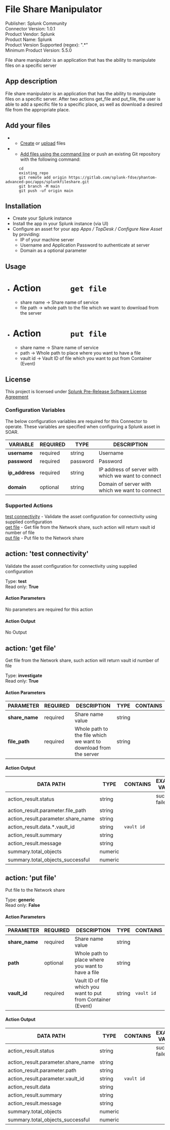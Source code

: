 [comment]: # "Auto-generated SOAR connector documentation"
# File Share Manipulator

Publisher: Splunk Community  
Connector Version: 1\.0\.1  
Product Vendor: Splunk  
Product Name: Splunk  
Product Version Supported (regex): "\.\*"  
Minimum Product Version: 5\.5\.0  

File share manipulator is an application that has the ability to manipulate files on a specific server

[comment]: # "File: README.md"
[comment]: # "Copyright (c) 2023 Splunk Inc."
[comment]: # ""
[comment]: # "Licensed under the Apache License, Version 2.0 (the 'License');"
[comment]: # "you may not use this file except in compliance with the License."
[comment]: # "You may obtain a copy of the License at"
[comment]: # ""
[comment]: # "    http://www.apache.org/licenses/LICENSE-2.0"
[comment]: # ""
[comment]: # "Unless required by applicable law or agreed to in writing, software distributed under"
[comment]: # "the License is distributed on an 'AS IS' BASIS, WITHOUT WARRANTIES OR CONDITIONS OF ANY KIND,"
[comment]: # "either express or implied. See the License for the specific language governing permissions"
[comment]: # "and limitations under the License."
[comment]: # ""
## App description

File share manipulator is an application that has the ability to manipulate files on a specific
server. After two actions get_file and put_file, the user is able to add a specific file to a
specific place, as well as download a desired file from the appropriate place.

## Add your files

-   -   [Create](https://docs.gitlab.com/ee/user/project/repository/web_editor.html#create-a-file)
        or
        [upload](https://docs.gitlab.com/ee/user/project/repository/web_editor.html#upload-a-file)
        files

-   -   [Add files using the command
        line](https://docs.gitlab.com/ee/gitlab-basics/add-file.html#add-a-file-using-the-command-line)
        or push an existing Git repository with the following command:

<!-- -->

        
          cd
          existing_repo
          git remote add origin https://gitlab.com/splunk-fdse/phantom-advanced-poc/apps/splunkfileshare.git
          git branch -M main
          git push -uf origin main
        
      

## Installation

-   Create your Splunk instance
-   Install the app in your Splunk instance (via UI)
-   Configure an asset for your app *Apps / TopDesk / Configure New Asset* by providing:
    -   IP of your machine server
    -   Username and Application Password to authenticate at server
    -   Domain as a optional parameter

## Usage

-   # Action `       get file      `

    -   share name -> Share name of service
    -   file path -> whole path to the file which we want to download from the server

-   # Action `       put file      `

    -   share name -> Share name of service
    -   path -> Whole path to place where you want to have a file
    -   vault id -> Vault ID of file which you want to put from Container (Event)

## License

This project is licensed under [Splunk Pre-Release Software License
Agreement](https://gitlab.com/splunk-fdse/phantom-advanced-poc/apps/phtopdesk/-/blob/master/app/LICENSE.md)


### Configuration Variables
The below configuration variables are required for this Connector to operate.  These variables are specified when configuring a Splunk asset in SOAR.

VARIABLE | REQUIRED | TYPE | DESCRIPTION
-------- | -------- | ---- | -----------
**username** |  required  | string | Username
**password** |  required  | password | Password
**ip\_address** |  required  | string | IP address of server with which we want to connect
**domain** |  optional  | string | Domain of server with which we want to connect

### Supported Actions  
[test connectivity](#action-test-connectivity) - Validate the asset configuration for connectivity using supplied configuration  
[get file](#action-get-file) - Get file from the Network share, such action will return vault id number of file  
[put file](#action-put-file) - Put file to the Network share  

## action: 'test connectivity'
Validate the asset configuration for connectivity using supplied configuration

Type: **test**  
Read only: **True**

#### Action Parameters
No parameters are required for this action

#### Action Output
No Output  

## action: 'get file'
Get file from the Network share, such action will return vault id number of file

Type: **investigate**  
Read only: **True**

#### Action Parameters
PARAMETER | REQUIRED | DESCRIPTION | TYPE | CONTAINS
--------- | -------- | ----------- | ---- | --------
**share\_name** |  required  | Share name value | string | 
**file\_path** |  required  | Whole path to the file which we want to download from the server | string | 

#### Action Output
DATA PATH | TYPE | CONTAINS | EXAMPLE VALUES
--------- | ---- | -------- | --------------
action\_result\.status | string |  |   success  failed 
action\_result\.parameter\.file\_path | string |  |  
action\_result\.parameter\.share\_name | string |  |  
action\_result\.data\.\*\.vault\_id | string |  `vault id`  |  
action\_result\.summary | string |  |  
action\_result\.message | string |  |  
summary\.total\_objects | numeric |  |  
summary\.total\_objects\_successful | numeric |  |    

## action: 'put file'
Put file to the Network share

Type: **generic**  
Read only: **False**

#### Action Parameters
PARAMETER | REQUIRED | DESCRIPTION | TYPE | CONTAINS
--------- | -------- | ----------- | ---- | --------
**share\_name** |  required  | Share name value | string | 
**path** |  optional  | Whole path to place where you want to have a file | string | 
**vault\_id** |  required  | Vault ID of file which you want to put from Container \(Event\) | string |  `vault id` 

#### Action Output
DATA PATH | TYPE | CONTAINS | EXAMPLE VALUES
--------- | ---- | -------- | --------------
action\_result\.status | string |  |   success  failed 
action\_result\.parameter\.share\_name | string |  |  
action\_result\.parameter\.path | string |  |  
action\_result\.parameter\.vault\_id | string |  `vault id`  |  
action\_result\.data | string |  |  
action\_result\.summary | string |  |  
action\_result\.message | string |  |  
summary\.total\_objects | numeric |  |  
summary\.total\_objects\_successful | numeric |  |  